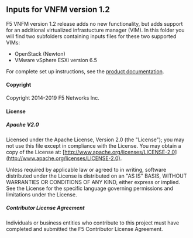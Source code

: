 ## Inputs for VNFM version 1.2

F5 VNFM version 1.2 release adds no new functionality, but adds support for an additional virtualized infrastucture manager (VIM).
In this folder you will find two subfolders containing inputs files for these two supported VIMs: 

- OpenStack (Newton) 
- VMware vSphere ESXi version 6.5  

For complete set up instructions, see the [product documentation](https://clouddocs.f5.com/cloud/nfv/latest/setup.html#set-up-your-vim).

#### Copyright
Copyright 2014-2019 F5 Networks Inc.

#### License

##### Apache V2.0 
Licensed under the Apache License, Version 2.0 (the "License"); you may not use this file except in compliance with the License. You may obtain a copy of the License at: [http://www.apache.org/licenses/LICENSE-2.0](http://www.apache.org/licenses/LICENSE-2.0).

Unless required by applicable law or agreed to in writing, software distributed under the License is distributed on an "AS IS" BASIS, WITHOUT WARRANTIES OR CONDITIONS OF ANY KIND, either express or implied. See the License for the specific language governing permissions and limitations under the License.

##### Contributor License Agreement
Individuals or business entities who contribute to this project must have completed and submitted the F5 Contributor License Agreement.
